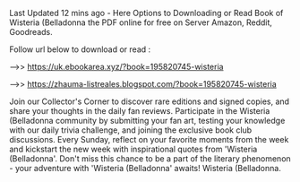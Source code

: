 Last Updated 12 mins ago - Here Options to Downloading or Read Book of Wisteria (Belladonna the PDF online for free on Server Amazon, Reddit, Goodreads.
 
Follow url below to download or read :
 
-->> https://uk.ebookarea.xyz/?book=195820745-wisteria
 
-->> https://zhauma-listreales.blogspot.com/?book=195820745-wisteria
 
Join our Collector's Corner to discover rare editions and signed copies, and share your thoughts in the daily fan reviews.
Participate in the Wisteria (Belladonna community by submitting your fan art, testing your knowledge with our daily trivia challenge, and joining the exclusive book club discussions.
Every Sunday, reflect on your favorite moments from the week and kickstart the new week with inspirational quotes from 'Wisteria (Belladonna'. Don't miss this chance to be a part of the literary phenomenon - your adventure with 'Wisteria (Belladonna' awaits! Wisteria (Belladonna.
